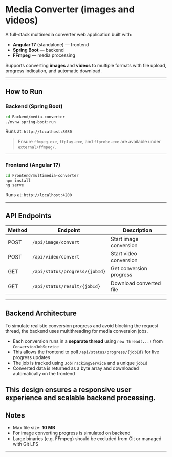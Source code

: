 # Media Converter (images and videos)

A full-stack multimedia converter web application built with:

- **Angular 17** (standalone) — frontend  
- **Spring Boot** — backend  
- **FFmpeg** — media processing

Supports converting **images** and **videos** to multiple formats with file upload, progress indication, and automatic download.

---

## How to Run

### Backend (Spring Boot)

```bash
cd Backend/media-converter
./mvnw spring-boot:run
```

Runs at: `http://localhost:8080`

> Ensure `ffmpeg.exe`, `ffplay.exe`, and `ffprobe.exe` are available under `external/ffmpeg/`.

---

### Frontend (Angular 17)

```bash
cd Frontend/multimedia-converter
npm install
ng serve
```

Runs at: `http://localhost:4200`

---


##  API Endpoints

| Method | Endpoint                          | Description                    |
|--------|-----------------------------------|--------------------------------|
| POST   | `/api/image/convert`             | Start image conversion         |
| POST   | `/api/video/convert`             | Start video conversion         |
| GET    | `/api/status/progress/{jobId}`   | Get conversion progress        |
| GET    | `/api/status/result/{jobId}`     | Download converted file        |

---

## Backend Architecture

To simulate realistic conversion progress and avoid blocking the request thread, the backend uses multithreading for media conversion jobs.

- Each conversion runs in a **separate thread** using `new Thread(...)` from `ConversionJobService`
- This allows the frontend to poll `/api/status/progress/{jobId}` for live progress updates
- The job is tracked using `JobTrackingService` and a unique `jobId`
- Converted data is returned as a byte array and downloaded automatically on the frontend

This design ensures a responsive user experience and scalable backend processing.
---

##  Notes

- Max file size: **10 MB**
- For image converting progress is simulated on backend
- Large binaries (e.g. FFmpeg) should be excluded from Git or managed with Git LFS

---


